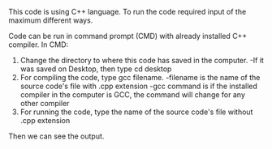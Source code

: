 This code is using C++ language.
To run the code required input of the maximum different ways.

Code can be run in command prompt (CMD) with already installed C++ compiler.
In CMD:
1. Change the directory to where this code has saved in the computer.
-If it was saved on Desktop, then type cd desktop
2. For compiling the code, type gcc filename.
-filename is the name of the source code's file with .cpp extension
-gcc command is if the installed compiler in the computer is GCC, the command will change for any other compiler
3. For running the code, type the name of the source code's file without .cpp extension

Then we can see the output.
